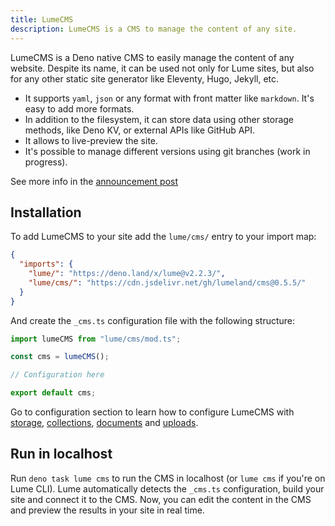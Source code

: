 ```yaml
---
title: LumeCMS
description: LumeCMS is a CMS to manage the content of any site.
---
```


LumeCMS is a Deno native CMS to easily manage the content of any website.
Despite its name, it can be used not only for Lume sites, but also for any other
static site generator like Eleventy, Hugo, Jekyll, etc.

- It supports `yaml`, `json` or any format with front matter like `markdown`.
  It's easy to add more formats.
- In addition to the filesystem, it can store data using other storage methods,
  like Deno KV, or external APIs like GitHub API.
- It allows to live-preview the site.
- It's possible to manage different versions using git branches (work in
  progress).

See more info in the [announcement post](https://lume.land/blog/posts/lume-cms/)

## Installation

To add LumeCMS to your site add the `lume/cms/` entry to your import map:

```json
{
  "imports": {
    "lume/": "https://deno.land/x/lume@v2.2.3/",
    "lume/cms/": "https://cdn.jsdelivr.net/gh/lumeland/cms@0.5.5/"
  }
}
```

And create the `_cms.ts` configuration file with the following structure:

```ts
import lumeCMS from "lume/cms/mod.ts";

const cms = lumeCMS();

// Configuration here

export default cms;
```

Go to configuration section to learn how to configure LumeCMS with
[storage](./configuration/storage.md),
[collections](./configuration/collections.md),
[documents](./configuration/documents.md) and
[uploads](./configuration/uploads.md).

## Run in localhost

Run `deno task lume cms` to run the CMS in localhost (or `lume cms` if you're on
Lume CLI). Lume automatically detects the `_cms.ts` configuration, build your
site and connect it to the CMS. Now, you can edit the content in the CMS and
preview the results in your site in real time.
